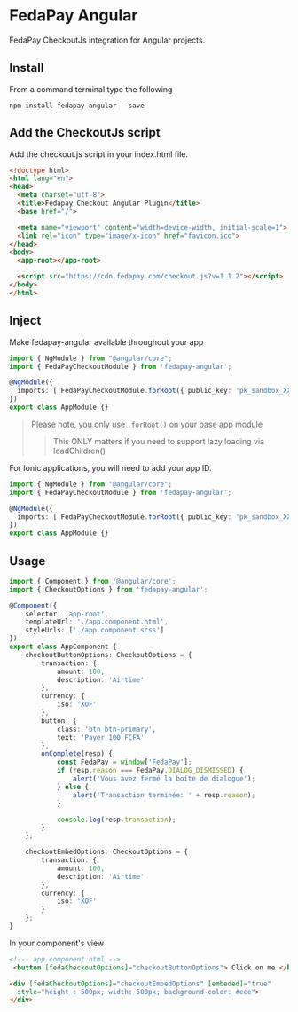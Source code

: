 # FedaPay Angular

FedaPay CheckoutJs integration for Angular projects.

## Install
From a command terminal type the following
```
npm install fedapay-angular --save
```

## Add the CheckoutJs script
Add the checkout.js script in your index.html file.
```html
<!doctype html>
<html lang="en">
<head>
  <meta charset="utf-8">
  <title>Fedapay Checkout Angular Plugin</title>
  <base href="/">

  <meta name="viewport" content="width=device-width, initial-scale=1">
  <link rel="icon" type="image/x-icon" href="favicon.ico">
</head>
<body>
  <app-root></app-root>

  <script src="https://cdn.fedapay.com/checkout.js?v=1.1.2"></script>
</body>
</html>
```

## Inject
Make fedapay-angular available throughout your app

```typescript
import { NgModule } from "@angular/core";
import { FedaPayCheckoutModule } from 'fedapay-angular';

@NgModule({
  imports: [ FedaPayCheckoutModule.forRoot({ public_key: 'pk_sandbox_XXXXXX' }) ]
})
export class AppModule {}
```

> Please note, you only use `.forRoot()` on your base app module
>> This ONLY matters if you need to support lazy loading via loadChildren()

For Ionic applications, you will need to add your app ID.

```typescript
import { NgModule } from "@angular/core";
import { FedaPayCheckoutModule } from 'fedapay-angular';

@NgModule({
  imports: [ FedaPayCheckoutModule.forRoot({ public_key: 'pk_sandbox_XXXXXX', app_id: 'org.ionic.myapp' }) ]
})
export class AppModule {}
```

## Usage

```typescript
import { Component } from '@angular/core';
import { CheckoutOptions } from 'fedapay-angular';

@Component({
    selector: 'app-root',
    templateUrl: './app.component.html',
    styleUrls: ['./app.component.scss']
})
export class AppComponent {
    checkoutButtonOptions: CheckoutOptions = {
        transaction: {
            amount: 100,
            description: 'Airtime'
        },
        currency: {
            iso: 'XOF'
        },
        button: {
            class: 'btn btn-primary',
            text: 'Payer 100 FCFA'
        },
        onComplete(resp) {
            const FedaPay = window['FedaPay'];
            if (resp.reason === FedaPay.DIALOG_DISMISSED) {
                alert('Vous avez fermé la boite de dialogue');
            } else {
                alert('Transaction terminée: ' + resp.reason);
            }

            console.log(resp.transaction);
        }
    };

    checkoutEmbedOptions: CheckoutOptions = {
        transaction: {
            amount: 100,
            description: 'Airtime'
        },
        currency: {
            iso: 'XOF'
        }
    };
}
```
In your component's view

```html
<!--- app.component.html -->
 <button [fedaCheckoutOptions]="checkoutButtonOptions"> Click on me </button>

<div [fedaCheckoutOptions]="checkoutEmbedOptions" [embeded]="true"
  style="height : 500px; width: 500px; background-color: #eee">
</div>
```
